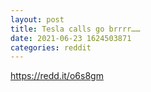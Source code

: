 ```yaml
--- 
layout: post 
title: Tesla calls go brrrr…… 
date: 2021-06-23 1624503871 
categories: reddit 
--- 
```

https://redd.it/o6s8gm